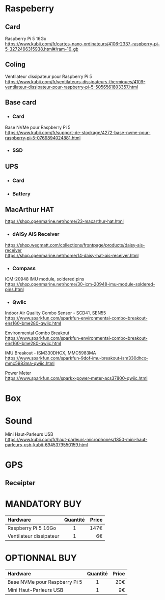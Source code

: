 # Raspeberry
## Card
Raspberry Pi 5 16Go  
https://www.kubii.com/fr/cartes-nano-ordinateurs/4106-2337-raspberry-pi-5-3272496315938.html#/ram-16_gb
## Coling
Ventilateur dissipateur pour Raspberry Pi 5  
https://www.kubii.com/fr/ventilateurs-dissipateurs-thermiques/4109-ventilateur-dissipateur-pour-raspberry-pi-5-5056561803357.html

## Base card
- ### Card
Base NVMe pour Raspberry Pi 5  
https://www.kubii.com/fr/support-de-stockage/4272-base-nvme-pour-raspberry-pi-5-0769894024881.html
- ### SSD

## UPS
- ### Card
- ### Battery

## MacArthur HAT
https://shop.openmarine.net/home/23-macarthur-hat.html

- ### dAISy AIS Receiver
https://shop.wegmatt.com/collections/frontpage/products/daisy-ais-receiver  
https://shop.openmarine.net/home/14-daisy-hat-ais-receiver.html

- ### Compass
ICM-20948 IMU module, soldered pins  
https://shop.openmarine.net/home/30-icm-20948-imu-module-soldered-pins.html

- ### Qwiic
Indoor Air Quality Combo Sensor - SCD41, SEN55  
https://www.sparkfun.com/sparkfun-environmental-combo-breakout-ens160-bme280-qwiic.html

Environmental Combo Breakout  
https://www.sparkfun.com/sparkfun-environmental-combo-breakout-ens160-bme280-qwiic.html

IMU Breakout - ISM330DHCX, MMC5983MA  
https://www.sparkfun.com/sparkfun-9dof-imu-breakout-ism330dhcx-mmc5983ma-qwiic.html

Power Meter  
https://www.sparkfun.com/sparkx-power-meter-acs37800-qwiic.html

# Box

# Sound
Mini Haut-Parleurs USB  
https://www.kubii.com/fr/haut-parleurs-microphones/1850-mini-haut-parleurs-usb-kubii-6945379550159.html

# GPS
## Receipter

# MANDATORY BUY
| Hardware      | Quantité        | Price |
| :-------------|:---------------:| -----:|
| Raspberry Pi 5 16Go    | 1              | 147€ |
| Ventilateur dissipateur    | 1              | 6€ |


# OPTIONNAL BUY
| Hardware      | Quantité        | Price |
| :-------------|:---------------:| -----:|
| Base NVMe pour Raspberry Pi 5       | 1             | 20€ |
| Mini Haut-Parleurs USB       | 1             | 9€ |
  






